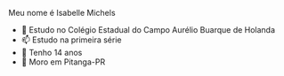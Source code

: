 

Meu nome é Isabelle Michels 

- 🔭 Estudo no Colégio Estadual do Campo Aurélio Buarque de Holanda
- 📫 Estudo na primeira série
- 🌱 Tenho 14 anos
- 🤔 Moro em Pitanga-PR
